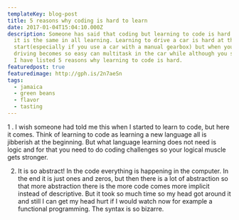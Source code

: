 ```yaml
---
templateKey: blog-post
title: 5 reasons why coding is hard to learn
date: 2017-01-04T15:04:10.000Z
description: Someone has said that coding but learning to code is hard. I think
  it is the same in all learning. Learning to drive a car is hard at the
  start(especially if you use a car with a manual gearbox) but when you learn it
  driving becomes so easy can multitask in the car while although you shouldn't.
  I have listed 5 reasons why learning to code is hard.
featuredpost: true
featuredimage: http://gph.is/2n7aeSn
tags:
  - jamaica
  - green beans
  - flavor
  - tasting
---
```

1 . I wish someone had told me this when I started to learn to code, but here it comes. Think of learning to code as learning a new language all is jibberish at the beginning. But what language learning does not need is logic and for that you need to do coding challenges so your logical muscle gets stronger.

2. It is so abstract! In the code everything is happening in the computer. In the end it is just ones and zeros, but then there is a lot of abstraction so that more abstraction there is the more code comes more implicit instead of descriptive. But it took so much time so my head got around it and still I can get my head hurt if I would watch now for example a functional programming. The syntax is so bizarre.